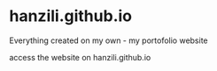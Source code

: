 # hanzili.github.io
Everything created on my own - my portofolio website

access the website on hanzili.github.io

